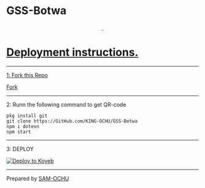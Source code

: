 # GSS-Botwa
<p align="center">
<a href="#"><img src="http://readme-typing-svg.herokuapp.com?color=d1fa02&center=true&vCenter=true&multiline=false&lines=Welcome+GSS-Botwa" alt="">
  <a href="#"><img src="http://readme-typing-svg.herokuapp.com?color=d1fa02&center=true&vCenter=true&multiline=false&lines=Deploy+now" alt="">
  
</p>

# Deployment instructions.
---

1: Fork this Repo
<p>
<a href="https://github.com/KING-OCHU/GSS-Botwa/fork">Fork</a>
</p>

---

2: Runn the following command to get QR-code
  ```
  pkg install git
  git clone https://GitHub.com/KING-OCHU/GSS-Botwa 
  npm i dotevn
  npm start
  ```

---

 3: DEPLOY
  
  [![Deploy to Koyeb](https://www.koyeb.com/static/images/deploy/button.svg)](https://app.koyeb.com/apps/deploy?type=docker&image=quay.io/samochu/amina&latest&env[PALM_API_KEY]&env[OPENAI_API_KEY]&env[BOT_NAME]=GSS-BOTWA&env[OWNER_NAME]&env[REACODING]TRUE&env[AUTO_READ]TRUE&env[ALWAYS_ONLINE]=TRUE&env[AUTO_ABOUT]=TRUE&env[CHAT_BOT]=TRUE&env[PORT]=8000)
  
---

<p>
  Prepared by <a href="https://GitHub.com/KING-OCHU">SAM-OCHU</a>
</p>
